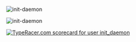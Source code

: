 
<p><img align="center" src="https://github-readme-stats.vercel.app/api/top-langs?username=init-daemon&show_icons=true&theme=radical&show_icons=true&locale=en&layout=compact" alt="init-daemon" /></p>

<p><img align="center" src="https://github-readme-streak-stats.herokuapp.com/?user=init-daemon&show_icons=true&theme=radical" alt="init-daemon" /></p>

<a href="https://data.typeracer.com/pit/profile?user=init_daemon&ref=badge" target="_top"><img src="https://data.typeracer.com/misc/badge?user=init_daemon" border="0" alt="TypeRacer.com scorecard for user init_daemon"/></a>

</div>
